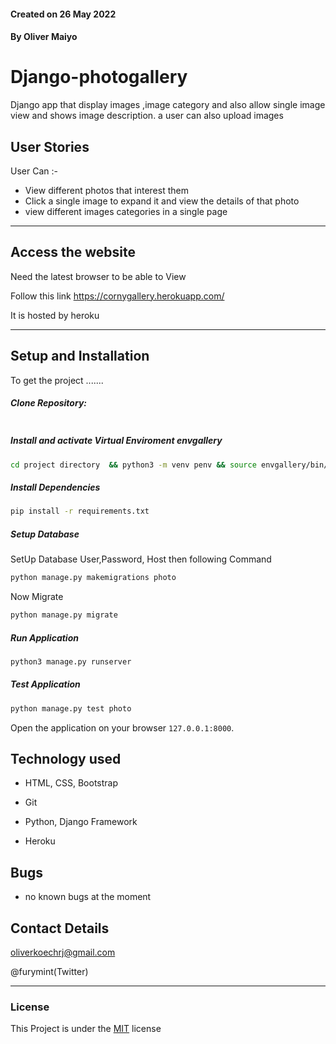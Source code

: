 #### Created on 26 May 2022
#### By Oliver Maiyo

# Django-photogallery
Django app that display images ,image category and also allow single image view and shows image description. a user can also upload images

## User Stories  
User Can :-

* View different photos that interest them  
* Click a single image to expand it and view the details of that photo  
* view different images categories in a single page 
 

---
## Access the website
Need the latest browser to be able to View

Follow this link https://cornygallery.herokuapp.com/

It is hosted by heroku

---

## Setup and Installation  
To get the project .......  
  
##### Clone Repository:  
 ```bash 

```
##### Install and activate Virtual Enviroment envgallery  
 ```bash 
cd project directory  && python3 -m venv penv && source envgallery/bin/activate 
```  
##### Install Dependencies  
 ```bash 
 pip install -r requirements.txt 
```  
##### Setup Database  
  SetUp Database User,Password, Host then following Command  
 ```bash 
python manage.py makemigrations photo 
 ``` 
 Now Migrate  
 ```bash 
 python manage.py migrate 
```
##### Run Application  
 ```bash 
 python3 manage.py runserver
```
##### Test Application  
 ```bash 
 python manage.py test photo
```
Open the application on your browser `127.0.0.1:8000`.  
  
  
## Technology used  
  
* HTML, CSS, Bootstrap

* Git

* Python, Django Framework

* Heroku 
  
  
## Bugs  
* no known bugs at the moment
  
## Contact Details
oliverkoechrj@gmail.com

@furymint(Twitter)


---

### License
This Project is under the [MIT](LICENSE) license
